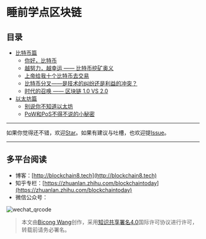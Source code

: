 # 睡前学点区块链

## 目录

* [比特币篇](btc/README.md)
  * [你好，比特币](btc/btc-1.md)
  * [越努力，越幸运 —— 比特币挖矿奥义](btc/btc-2.md)
  * [上帝给我十个比特币去交易](btc/btc-3.md)
  * [比特币分叉——是技术的纠纷还是利益的冲突？](btc/btc-4.md)
  * [时代的召唤 —— 区块链 1.0 VS 2.0](btc/btc-5.md)
* [以太坊篇](eth/README.md)
  * [别说你不知道以太坊](/eth/eth-1.md)
  * [PoW和PoS不得不说的小秘密](/eth/eth-2.md)
  
***
如果你觉得还不错，欢迎[Star](https://github.com/Wangbicong/block-chain-article)。如果有建议与吐槽，也欢迎提[Issue](https://github.com/Wangbicong/block-chain-article/issues)。
***

## 多平台阅读

* 博客：[http://blockchain8.tech](http://blockchain8.tech)
* 知乎专栏：[https://zhuanlan.zhihu.com/blockchaintoday](https://zhuanlan.zhihu.com/blockchaintoday)
* 微信公众号：            

![wechat\_qrcode](http://7xoqy3.com1.z0.glb.clouddn.com/wechat_public_account.jpg)

> 本文由[Bicong Wang](https://github.com/wangbicong)创作，采用[知识共享署名4.0](https://creativecommons.org/licenses/by/4.0/)国际许可协议进行许可，转载前请务必署名。



